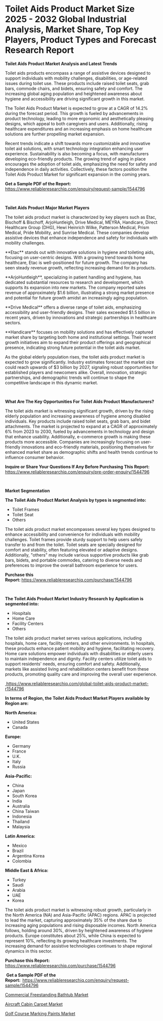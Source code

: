 <p><h1>Toilet Aids Product Market Size 2025 - 2032 Global Industrial Analysis, Market Share, Top Key Players, Product Types and Forecast Research Report</h1></p><p><strong>Toilet Aids Product Market Analysis and Latest Trends</strong></p>
<p><p>Toilet aids products encompass a range of assistive devices designed to support individuals with mobility challenges, disabilities, or age-related issues during toilet use. These products include raised toilet seats, grab bars, commode chairs, and bidets, ensuring safety and comfort. The increasing global aging population and heightened awareness about hygiene and accessibility are driving significant growth in this market.</p><p>The Toilet Aids Product Market is expected to grow at a CAGR of 14.2% during the forecast period. This growth is fueled by advancements in product technology, leading to more ergonomic and aesthetically pleasing designs, which appeal to both caregivers and users. Additionally, rising healthcare expenditures and an increasing emphasis on home healthcare solutions are further propelling market expansion.</p><p>Recent trends indicate a shift towards more customizable and innovative toilet aid solutions, with smart technology integration enhancing user experience. Sustainability is also becoming a focus, with manufacturers developing eco-friendly products. The growing trend of aging in place encourages the adoption of toilet aids, emphasizing the need for safety and independence in daily activities. Collectively, these factors position the Toilet Aids Product Market for significant expansion in the coming years.</p></p>
<p><strong>Get a Sample PDF of the Report:&nbsp;</strong> <a href="https://www.reliableresearchiq.com/enquiry/request-sample/1544796?utm_campaign=114&utm_medium=2&utm_source=Github&utm_content=ia&utm_term=09022025&utm_id=toilet-aids-product">https://www.reliableresearchiq.com/enquiry/request-sample/1544796</a></p>
<p>&nbsp;</p>
<p><strong>Toilet Aids Product Major Market Players</strong></p>
<p><p>The toilet aids product market is characterized by key players such as Etac, Bischoff & Bischoff, ArjoHuntleigh, Drive Medical, MEYRA, Handicare, Direct Healthcare Group (DHG), Hewi Heinrich Wilke, Patterson Medical, Prism Medical, Pride Mobility, and Sunrise Medical. These companies develop assistive devices that enhance independence and safety for individuals with mobility challenges.</p><p>**Etac** stands out with innovative solutions in hygiene and toileting aids, focusing on user-centric designs. With a growing trend towards home healthcare, Etac is well-positioned for future growth. The company has seen steady revenue growth, reflecting increasing demand for its products.</p><p>**ArjoHuntleigh**, specializing in patient handling and hygiene, has dedicated substantial resources to research and development, which supports its expansion into new markets. The company reported sales revenue of approximately $1.6 billion, illustrating a strong market presence and potential for future growth amidst an increasingly aging population.</p><p>**Drive Medical** offers a diverse range of toilet aids, emphasizing accessibility and user-friendly designs. Their sales exceeded $1.5 billion in recent years, driven by innovations and strategic partnerships in healthcare sectors.</p><p>**Handicare** focuses on mobility solutions and has effectively captured market share by targeting both home and institutional settings. Their recent growth initiatives aim to expand their product offerings and geographical presence, indicating strong future potential in the toilet aids market.</p><p>As the global elderly population rises, the toilet aids product market is expected to grow significantly. Industry estimates forecast the market size could reach upwards of $3 billion by 2027, signaling robust opportunities for established players and newcomers alike. Overall, innovation, strategic partnerships, and demographic trends will continue to shape the competitive landscape in this dynamic market.</p></p>
<p>&nbsp;</p>
<p><strong>What Are The Key Opportunities For Toilet Aids Product Manufacturers?</strong></p>
<p><p>The toilet aids market is witnessing significant growth, driven by the rising elderly population and increasing awareness of hygiene among disabled individuals. Key products include raised toilet seats, grab bars, and bidet attachments. The market is projected to expand at a CAGR of approximately 6% from 2023 to 2030, fueled by advancements in technology and design that enhance usability. Additionally, e-commerce growth is making these products more accessible. Companies are increasingly focusing on user-friendly innovations and eco-friendly materials, positioning themselves for enhanced market share as demographic shifts and health trends continue to influence consumer behavior.</p></p>
<p><strong>Inquire or Share Your Questions If Any Before Purchasing This Report:</strong> <a href="https://www.reliableresearchiq.com/enquiry/pre-order-enquiry/1544796?utm_campaign=114&utm_medium=2&utm_source=Github&utm_content=ia&utm_term=09022025&utm_id=toilet-aids-product">https://www.reliableresearchiq.com/enquiry/pre-order-enquiry/1544796</a></p>
<p>&nbsp;</p>
<p><strong>Market Segmentation</strong></p>
<p><strong>The Toilet Aids Product Market Analysis by types is segmented into:</strong></p>
<p><ul><li>Toilet Frames</li><li>Toilet Seat</li><li>Others</li></ul></p>
<p><p>The toilet aids product market encompasses several key types designed to enhance accessibility and convenience for individuals with mobility challenges. Toilet frames provide sturdy support to help users safely transfer to and from the toilet. Toilet seats are specially designed for comfort and stability, often featuring elevated or adaptive designs. Additionally, "others" may include various supportive products like grab bars, bidets, and portable commodes, catering to diverse needs and preferences to improve the overall bathroom experience for users.</p></p>
<p><strong>Purchase this Report:&nbsp;</strong><a href="https://www.reliableresearchiq.com/purchase/1544796?utm_campaign=114&utm_medium=2&utm_source=Github&utm_content=ia&utm_term=09022025&utm_id=toilet-aids-product">https://www.reliableresearchiq.com/purchase/1544796</a></p>
<p>&nbsp;</p>
<p><strong>The Toilet Aids Product Market Industry Research by Application is segmented into:</strong></p>
<p><ul><li>Hospitals</li><li>Home Care</li><li>Facility Centers</li><li>Others</li></ul></p>
<p><p>The toilet aids product market serves various applications, including hospitals, home care, facility centers, and other environments. In hospitals, these products enhance patient mobility and hygiene, facilitating recovery. Home care solutions empower individuals with disabilities or elderly users to maintain independence and dignity. Facility centers utilize toilet aids to support residents' needs, ensuring comfort and safety. Additionally, markets like assisted living and rehabilitation centers benefit from these products, promoting quality care and improving the overall user experience.</p></p>
<p><a href="https://www.reliableresearchiq.com/global-toilet-aids-product-market-r1544796?utm_campaign=114&utm_medium=2&utm_source=Github&utm_content=ia&utm_term=09022025&utm_id=toilet-aids-product">&nbsp;https://www.reliableresearchiq.com/global-toilet-aids-product-market-r1544796</a></p>
<p><strong>In terms of Region, the Toilet Aids Product Market Players available by Region are:</strong></p>
<p>
    <p> <strong> North America: </strong>
        <ul>
            <li>United States</li>
            <li>Canada</li>
        </ul>
        </p> 
    <p> <strong> Europe: </strong>
        <ul>
            <li>Germany</li>
            <li>France</li>
            <li>U.K.</li>
            <li>Italy</li>
            <li>Russia</li>
        </ul>
        </p> 
    <p> <strong> Asia-Pacific: </strong>
        <ul>
            <li>China</li>
            <li>Japan</li>
            <li>South Korea</li>
            <li>India</li>
            <li>Australia</li>
            <li>China Taiwan</li>
            <li>Indonesia</li>
            <li>Thailand</li>
            <li>Malaysia</li>
        </ul>
        </p> 
    <p> <strong> Latin America: </strong>
        <ul>
            <li>Mexico</li>
            <li>Brazil</li>
            <li>Argentina Korea</li>
            <li>Colombia</li>
        </ul>
        </p> 
    <p> <strong> Middle East & Africa: </strong>
        <ul>
            <li>Turkey</li>
            <li>Saudi</li>
            <li>Arabia</li>
            <li>UAE</li>
            <li>Korea</li>
        </ul>
    </p>
    </p>
<p><p>The toilet aids product market is witnessing robust growth, particularly in the North America (NA) and Asia-Pacific (APAC) regions. APAC is projected to lead the market, capturing approximately 35% of the share due to increasing aging populations and rising disposable incomes. North America follows, holding around 30%, driven by heightened awareness of hygiene products. Europe constitutes about 25%, while China is expected to represent 10%, reflecting its growing healthcare investments. The increasing demand for assistive technologies continues to shape regional dynamics in this sector.</p></p>
<p><strong>Purchase this Report: </strong><a href="https://www.reliableresearchiq.com/purchase/1544796?utm_campaign=114&utm_medium=2&utm_source=Github&utm_content=ia&utm_term=09022025&utm_id=toilet-aids-product">https://www.reliableresearchiq.com/purchase/1544796</a></p>
<p>&nbsp;<strong>Get a Sample PDF of the Report:&nbsp;&nbsp;</strong><a href="https://www.reliableresearchiq.com/enquiry/request-sample/1544796?utm_campaign=114&utm_medium=2&utm_source=Github&utm_content=ia&utm_term=09022025&utm_id=toilet-aids-product">https://www.reliableresearchiq.com/enquiry/request-sample/1544796</a></p>
<p><strong></strong></p>
<p><p><a href="https://github.com/manatatonkes/Market-Research-Report-List-1/blob/main/commercial-freestanding-bathtub-market.md?utm_campaign=114&utm_medium=2&utm_source=Github&utm_content=ia&utm_term=09022025&utm_id=toilet-aids-product">Commercial Freestanding Bathtub Market</a></p><p><a href="https://github.com/plawragarile/Market-Research-Report-List-1/blob/main/aircraft-cabin-carpet-market.md?utm_campaign=114&utm_medium=2&utm_source=Github&utm_content=ia&utm_term=09022025&utm_id=toilet-aids-product">Aircraft Cabin Carpet Market</a></p><p><a href="https://github.com/zilelimarawa/Market-Research-Report-List-1/blob/main/golf-course-marking-paints-market.md?utm_campaign=114&utm_medium=2&utm_source=Github&utm_content=ia&utm_term=09022025&utm_id=toilet-aids-product">Golf Course Marking Paints Market</a></p></p>